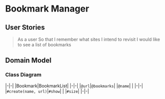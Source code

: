 # Bookmark Manager

## User Stories

> As a user
> So that I remember what sites I intend to revisit
> I would like to see a list of bookmarks

## Domain Model

### Class Diagram

|-|-|
|Bookmark|BookmarkList|
|-|-|
|`@url`|`@bookmarks`|
|`@name`| |
|-|-|
|`#create(name, url)`|`#show`|
| |`#size`|
|-|-|
